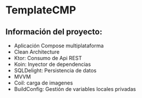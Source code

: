 # TemplateCMP

## Información del proyecto:

- Aplicación Compose multiplataforma
- Clean Architecture
- Ktor: Consumo de Api REST
- Koin: Inyector de dependencias
- SQLDelight: Persistencia de datos
- MVVM
- Coil: carga de imagenes
- BuildConfig: Gestión de variables locales privadas
